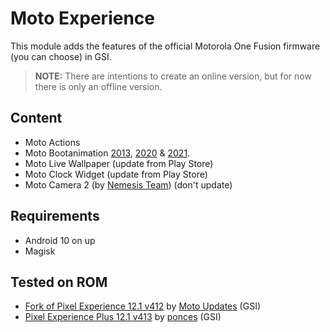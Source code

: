 # Moto Experience

This module adds the features of the official Motorola One Fusion firmware (you can choose) in GSI.

> **NOTE:** There are intentions to create an online version, but for now there is only an offline version.

## Content
- Moto Actions
- Moto Bootanimation [2013](https://telegra.ph/file/fa741361bb36eafef7470.mp4), [2020](https://telegra.ph/file/8c8694f2ef11d02678a50.mp4) & [2021](https://telegra.ph/file/a938a5b434c23713570a2.mp4).
- Moto Live Wallpaper (update from Play Store)
- Moto Clock Widget (update from Play Store)
- Moto Camera 2 (by [Nemesis Team](https://gitlab.com/NemesisDevelopers)) (don't update)

## Requirements
- Android 10 on up
- Magisk

## Tested on ROM
- [Fork of Pixel Experience 12.1 v412](https://t.me/MotoUpdatesbr/17) by [Moto Updates](https://t.me/MotoUpdatesbr) (GSI)
- [Pixel Experience Plus 12.1 v413](https://github.com/ponces/treble_build_pe/releases/tag/v413-plus) by [ponces](https://github.com/ponces) (GSI)